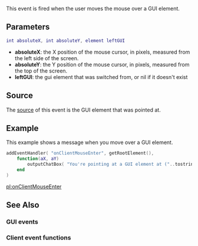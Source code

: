 This event is fired when the user moves the mouse over a GUI element.

Parameters
----------

``` lua
int absoluteX, int absoluteY, element leftGUI
```

-   **absoluteX**: the X position of the mouse cursor, in pixels, measured from the left side of the screen.
-   **absoluteY**: the Y position of the mouse cursor, in pixels, measured from the top of the screen.
-   **leftGUI**: the gui element that was switched from, or nil if it doesn't exist

Source
------

The [source](/docs/event_system#event_source.md "wikilink") of this event is the GUI element that was pointed at.

Example
-------

This example shows a message when you move over a GUI element.

``` lua
addEventHandler( "onClientMouseEnter", getRootElement(), 
    function(aX, aY)
        outputChatBox( "You're pointing at a GUI element at ("..tostring(aX)..", "..tostring(aY)..")")
    end
)
```

[pl:onClientMouseEnter](/docs/pl-onclientmouseenter.md "wikilink")

See Also
--------

### GUI events

### Client event functions
